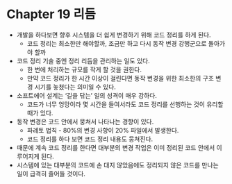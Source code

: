 # Chapter 19 리듬

- 개발을 하다보면 향후 시스템을 더 쉽게 변경하기 위해 코드 정리를 하게 된다.
    - 코드 정리는 최소한만 해야할까, 조금만 하고 다시 동작 변경 강행군으로 돌아가야 할까
- 코드 정리 기술 중엔 정리 리듬을 관리하는 일도 있다.
    - 한 번에 처리하는 규모를 작게 할 것을 권한다.
    - 만약 코드 정리가 한 시간 이상이 걸린다면 동작 변경을 위한 최소한의 구조 변경 시기를 놓쳤다는 의미일 수 있다.
- 소프트에어 설계는 ‘길을 닦는’ 일의 성격이 매우 강하다.
    - 코드가 너무 엉망이라 몇 시간을 들여서라도 코드 정리를 선행하는 것이 유리할 때가 있다.
- 동작 변경은 코드 안에서 뭉쳐서 나타나는 경향이 있다.
    - 파레토 법칙 - 80%의 변경 사항이 20% 파일에서 발생한다.
    - 코드 정리를 하다 보면 코드 정리 내용도 뭉쳐진다.
- 때문에 계속 코드 정리를 한다면 대부분의 변경 작업은 이미 정리된 코드 안에서 이루어지게 된다.
- 시스템에 있는 대부분의 코드에 손 대지 않았음에도 정리되지 않은 코드를 만나는 일이 급격히 줄어들 것이다.
